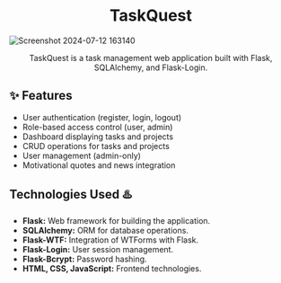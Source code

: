 
<div align="center">
<h1>TaskQuest </h1>
</div>

![Screenshot 2024-07-12 163140](https://github.com/user-attachments/assets/2d020eb9-e17c-47e1-84f4-b562465b9a39)

<div align="center">
<p>TaskQuest is a task management web application built with Flask, SQLAlchemy, and Flask-Login.</p>
</div>


## :sparkles: Features 

- User authentication (register, login, logout)
- Role-based access control (user, admin)
- Dashboard displaying tasks and projects
- CRUD operations for tasks and projects
- User management (admin-only)
- Motivational quotes and news integration


## Technologies Used :hotsprings:

- **Flask:** Web framework for building the application.
- **SQLAlchemy:** ORM for database operations.
- **Flask-WTF:** Integration of WTForms with Flask.
- **Flask-Login:** User session management.
- **Flask-Bcrypt:** Password hashing.
- **HTML, CSS, JavaScript:** Frontend technologies.
